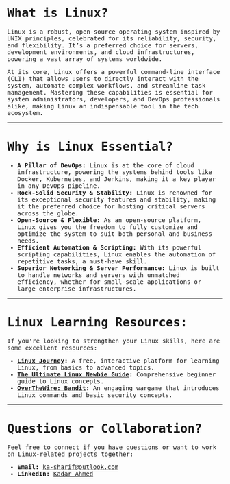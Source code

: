 <samp> 

# What is Linux?  

Linux is a robust, open-source operating system inspired by UNIX principles, celebrated for its reliability, security, and flexibility. It’s a preferred choice for servers, development environments, and cloud infrastructures, powering a vast array of systems worldwide.

At its core, Linux offers a powerful command-line interface (CLI) that allows users to directly interact with the system, automate complex workflows, and streamline task management. Mastering these capabilities is essential for system administrators, developers, and DevOps professionals alike, making Linux an indispensable tool in the tech ecosystem.

---

# Why is Linux Essential?  

- **A Pillar of DevOps:** Linux is at the core of cloud infrastructure, powering the systems behind tools like Docker, Kubernetes, and Jenkins, making it a key player in any DevOps pipeline.
- **Rock-Solid Security & Stability:** Linux is renowned for its exceptional security features and stability, making it the preferred choice for hosting critical servers across the globe.
- **Open-Source & Flexible:** As an open-source platform, Linux gives you the freedom to fully customize and optimize the system to suit both personal and business needs.
- **Efficient Automation & Scripting:** With its powerful scripting capabilities, Linux enables the automation of repetitive tasks, a must-have skill.
- **Superior Networking & Server Performance:** Linux is built to handle networks and servers with unmatched efficiency, whether for small-scale applications or large enterprise infrastructures. 

---

# Linux Learning Resources:  

If you're looking to strengthen your Linux skills, here are some excellent resources:  

- **[Linux Journey](https://linuxjourney.com):** A free, interactive platform for learning Linux, from basics to advanced topics.   
- **[The Ultimate Linux Newbie Guide](https://linuxnewbieguide.org/wp-content/uploads/2016/07/The-Ultimate-Linux-Newbie-Guide-eBook-Edition-January-2017.pdf):** Comprehensive beginner guide to Linux concepts.  
- **[OverTheWire: Bandit](https://overthewire.org/wargames/bandit/):** An engaging wargame that introduces Linux commands and basic security concepts.  

---

# Questions or Collaboration?  

Feel free to connect if you have questions or want to work on Linux-related projects together:  

- **Email:** ka-sharif@outlook.com  
- **LinkedIn:** [Kadar Ahmed](https://www.linkedin.com/in/ks-ahmed)

</samp>
